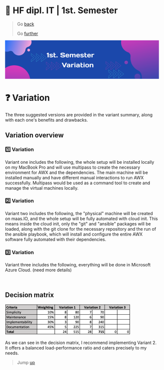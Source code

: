 # :ticket: HF dipl. IT | 1st. Semester

> Go [back](/docs/planning.md)
>
> Go [further](/docs/implementation.md)

![Banner](/img/banner3.png)

# :question: Variation

The three suggested versions are provided in the variant summary, along with each one's benefits and drawbacks.


## Variation overview

### :one: Variation

Variant one includes the following, the whole setup will be installed locally on my MacBook Pro and will use multipass to create the necessary environment for AWX and the dependencies. The main machine will be installed manually and have different manual interactions to run AWX successfully. Multipass would be used as a command tool to create and manage the virtual machines locally.

### :two: Variation

Variant two includes the following, the "physical" machine will be created on maas.IO, and the whole setup will be fully automated with cloud init. This means inside the cloud init, only the "git" and "ansible" packages will be loaded, along with the git clone for the necessary repository and the run of the ansible playbook, which will install and configure the entire AWX software fully automated with their dependencies.

### :three: Variation

Variant three includes the following, everything will be done in Microsoft Azure Cloud. (need more details)

<br>

## Decision matrix

![decision matrix](/img/decision_matrix.png)

As we can see in the decision matrix, I recommend implementing Variant 2. It offers a balanced load-performance ratio and caters precisely to my needs.

> Jump [up](#🎫-hf-dipl-it--1st-semester)